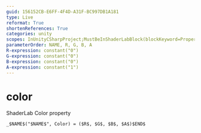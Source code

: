 ```yaml
---
guid: 156152CB-E6FF-4F4D-A31F-BC997DB1A181
type: Live
reformat: True
shortenReferences: True
categories: unity
scopes: InUnityCSharpProject;MustBeInShaderLabBlock(blockKeyword=Properties)
parameterOrder: NAME, R, G, B, A
R-expression: constant("0")
G-expression: constant("0")
B-expression: constant("0")
A-expression: constant("1")
---
```


# color

ShaderLab Color property

```
_$NAME$("$NAME$", Color) = ($R$, $G$, $B$, $A$)$END$
```